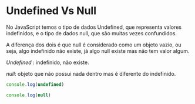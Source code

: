# Undefined Vs Null

No JavaScript temos o tipo de dados Undefined, que representa valores indefinidos, e o tipo de dados null, que são muitas vezes confundidos. 

A diferença dos dois é que null é considerado como um objeto vazio, ou seja, algo indefinido não existe, já algo null existe mas não tem valor algum.

*Undefined* : indefinido, não existe.

*null*: objeto que não possui nada dentro mas é diferente do indefinido.


```js
console.log(undefined)

console.log(null)
```
